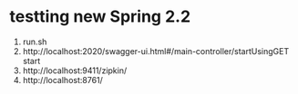 # testting new Spring 2.2

1.  run.sh
2. http://localhost:2020/swagger-ui.html#/main-controller/startUsingGET start
3. http://localhost:9411/zipkin/
4. http://localhost:8761/

